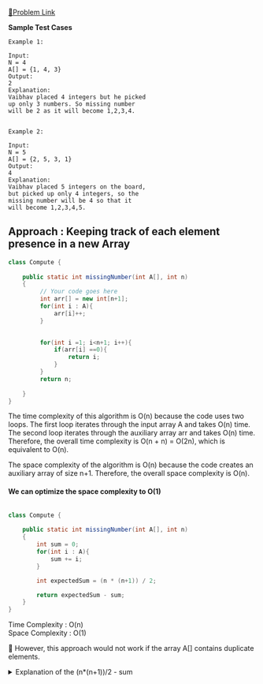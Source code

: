 [📍Problem Link](https://practice.geeksforgeeks.org/problems/missing-number4257/1?utm_source=youtube&utm_medium=collab_striver_ytdescription&utm_campaign=missing-number)

**Sample Test Cases**
```
Example 1:

Input:                                                       
N = 4                                        
A[] = {1, 4, 3}
Output:
2     
Explanation:
Vaibhav placed 4 integers but he picked
up only 3 numbers. So missing number
will be 2 as it will become 1,2,3,4.
 

Example 2:

Input:                        
N = 5
A[] = {2, 5, 3, 1}
Output:
4
Explanation:
Vaibhav placed 5 integers on the board,
but picked up only 4 integers, so the
missing number will be 4 so that it
will become 1,2,3,4,5.

```

## Approach : Keeping track of each element presence in a new Array

```java
class Compute {
    
    public static int missingNumber(int A[], int n)
    {
         // Your code goes here
         int arr[] = new int[n+1];
         for(int i : A){
             arr[i]++;
         }

         
         for(int i =1; i<n+1; i++){
             if(arr[i] ==0){
                 return i;
             }
         }
         return n;
        
    }
}
```


The time complexity of this algorithm is O(n) because the code uses two loops. The first loop iterates through the input array A and takes O(n) time.<br>
The second loop iterates through the auxiliary array arr and takes O(n) time.<br>
Therefore, the overall time complexity is O(n + n) = O(2n), which is equivalent to O(n).

The space complexity of the algorithm is O(n) because the code creates an auxiliary array of size n+1. Therefore, the overall space complexity is O(n).



#### We can optimize the space complexity to O(1)

```java

class Compute {
    
    public static int missingNumber(int A[], int n)
    {
        int sum = 0;
        for(int i : A){
            sum += i;
        }

        int expectedSum = (n * (n+1)) / 2;

        return expectedSum - sum;
    }
}
```
Time Complexity : O(n) <br>
Space Complexity : O(1)

💬 However, this approach would not work if the array A[] contains duplicate elements.

<details>
 <summary>Explanation of the (n*(n+1))/2 - sum </summary>
 
 The formula is based on the fact that the sum of the first n natural numbers is given by the formula (n * (n+1)) / 2. For example, the sum of the first 5 natural numbers (1, 2, 3, 4, 5) is (5 * (5+1)) / 2 = 15.

In the given code, we want to find the missing number in the array A, which contains n elements. If the array A did not have any missing elements, then the sum of its elements would be equal to the sum of the first n natural numbers. However, since there is a missing element in the array, the sum of the elements in the array A will be less than the sum of the first n natural numbers.

Therefore, we can calculate the missing number by subtracting the sum of the elements in the array A from the sum of the first n natural numbers. This can be expressed as (n * (n+1)) / 2 - sum, which is equivalent to ((n * (n+1)) - 2 * sum) / 2. This formula gives us the missing number in the array A, assuming that there is exactly one missing element and no duplicate elements.

For example, consider an array A containing the elements 1, 2, 3, 5. The sum of the elements in this array is 11, which is less than the sum of the first 5 natural numbers, which is 15. Therefore, the missing number in the array A can be computed as (5 * (5+1)) / 2 - 11 = 4, which is the missing element in the array.

</details>

